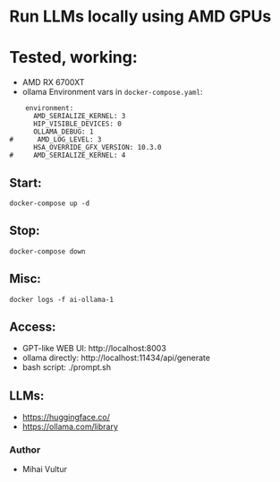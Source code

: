 # Run LLMs locally using AMD GPUs

# Tested, working:
* AMD RX 6700XT
* ollama Environment vars in `docker-compose.yaml`:
```
    environment:
      AMD_SERIALIZE_KERNEL: 3
      HIP_VISIBLE_DEVICES: 0
      OLLAMA_DEBUG: 1
#      AMD_LOG_LEVEL: 3
      HSA_OVERRIDE_GFX_VERSION: 10.3.0
#     AMD_SERIALIZE_KERNEL: 4
```

## Start:
```
docker-compose up -d
```
## Stop:
```
docker-compose down
```

## Misc:
```
docker logs -f ai-ollama-1
```

## Access:
* GPT-like WEB UI: http://localhost:8003
* ollama directly: http://localhost:11434/api/generate
* bash script: ./prompt.sh


## LLMs:
* https://huggingface.co/
* https://ollama.com/library


### Author
* Mihai Vultur
